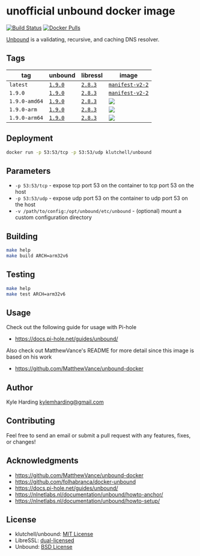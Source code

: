 # unofficial unbound docker image

[![Build Status](https://travis-ci.com/klutchell/unbound.svg?branch=master)](https://travis-ci.com/klutchell/unbound)
[![Docker Pulls](https://img.shields.io/docker/pulls/klutchell/unbound.svg?style=flat)](https://hub.docker.com/r/klutchell/unbound/)

[Unbound](https://unbound.net/) is a validating, recursive, and caching DNS resolver.

## Tags

|tag|unbound|libressl|image|
|---|---|---|---|
|`latest`|[`1.9.0`](https://nlnetlabs.nl/downloads/unbound/)|[`2.8.3`](https://ftp.openbsd.org/pub/OpenBSD/LibreSSL/)|[`manifest-v2-2`](https://docs.docker.com/registry/spec/manifest-v2-2/#manifest-list)|
|`1.9.0`|[`1.9.0`](https://nlnetlabs.nl/downloads/unbound/)|[`2.8.3`](https://ftp.openbsd.org/pub/OpenBSD/LibreSSL/)|[`manifest-v2-2`](https://docs.docker.com/registry/spec/manifest-v2-2/#manifest-list)|
|`1.9.0-amd64`|[`1.9.0`](https://nlnetlabs.nl/downloads/unbound/)|[`2.8.3`](https://ftp.openbsd.org/pub/OpenBSD/LibreSSL/)|[![](https://images.microbadger.com/badges/image/klutchell/unbound:1.9.0-amd64.svg)](https://microbadger.com/images/klutchell/unbound:1.9.0-amd64)|
|`1.9.0-arm`|[`1.9.0`](https://nlnetlabs.nl/downloads/unbound/)|[`2.8.3`](https://ftp.openbsd.org/pub/OpenBSD/LibreSSL/)|[![](https://images.microbadger.com/badges/image/klutchell/unbound:1.9.0-arm.svg)](https://microbadger.com/images/klutchell/unbound:1.9.0-arm)|
|`1.9.0-arm64`|[`1.9.0`](https://nlnetlabs.nl/downloads/unbound/)|[`2.8.3`](https://ftp.openbsd.org/pub/OpenBSD/LibreSSL/)|[![](https://images.microbadger.com/badges/image/klutchell/unbound:1.9.0-arm64.svg)](https://microbadger.com/images/klutchell/unbound:1.9.0-arm64)|

## Deployment

```bash
docker run -p 53:53/tcp -p 53:53/udp klutchell/unbound
```

## Parameters

* `-p 53:53/tcp` - expose tcp port 53 on the container to tcp port 53 on the host
* `-p 53:53/udp` - expose udp port 53 on the container to udp port 53 on the host
* `-v /path/to/config:/opt/unbound/etc/unbound` - (optional) mount a custom configuration directory

## Building

```bash
make help
make build ARCH=arm32v6
```

## Testing

```bash
make help
make test ARCH=arm32v6
```

## Usage

Check out the following guide for usage with Pi-hole

* https://docs.pi-hole.net/guides/unbound/

Also check out MatthewVance's README for more detail since this image is based on his work

* https://github.com/MatthewVance/unbound-docker

## Author

Kyle Harding <kylemharding@gmail.com>

## Contributing

Feel free to send an email or submit a pull request with any features, fixes, or changes!

## Acknowledgments

* https://github.com/MatthewVance/unbound-docker
* https://github.com/folhabranca/docker-unbound
* https://docs.pi-hole.net/guides/unbound/
* https://nlnetlabs.nl/documentation/unbound/howto-anchor/
* https://nlnetlabs.nl/documentation/unbound/howto-setup/

## License

* klutchell/unbound: [MIT License](./LICENSE)
* LibreSSL: [dual-licensed](https://raw.githubusercontent.com/libressl/libressl/master/src/LICENSE)
* Unbound: [BSD License](https://nlnetlabs.nl/svn/unbound/trunk/LICENSE)